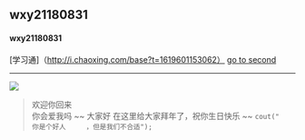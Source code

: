 ## wxy21180831
#### wxy21180831
[学习通]（http://i.chaoxing.com/base?t=1619601153062）
[go to second](https://github.com/wxy-1120/wxy21180831/blob/main/second)
___
![](https://img2.baidu.com/it/u=1650844600,2047472962&fm=26&fmt=auto&gp=0.jpg)
>欢迎你回来  
>你会爱我吗
~~ 大家好 在这里给大家拜年了，祝你生日快乐 ~~
```cout("          你是个好人     ，但是我们不合适");```

